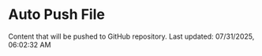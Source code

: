 # Auto Push File

Content that will be pushed to GitHub repository.
Last updated: 07/31/2025, 06:02:32 AM